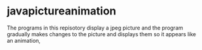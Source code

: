 # javapictureanimation
The programs in this repisotory display a jpeg picture and the program gradually makes changes to the picture and displays them so it appears like an animation,
